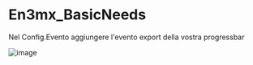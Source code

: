 # En3mx_BasicNeeds

Nel Config.Evento aggiungere l'evento export della vostra progressbar

![image](https://cdn.discordapp.com/attachments/848651927159701554/954570593246797915/unknown.png)
